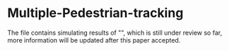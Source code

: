 # Multiple-Pedestrian-tracking

The file contains simulating results of "", which is still under review so far, more information will be updated after this paper accepted.
